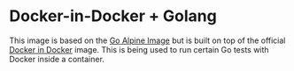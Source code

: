 # Docker-in-Docker + Golang
This image is based on the [Go Alpine Image](https://github.com/docker-library/golang/blob/master/1.12/alpine3.10/Dockerfile) but is built on top of the official [Docker in Docker](https://github.com/docker-library/docker/blob/27471a8b93e980bd4c51464ee933ed90fd36bf97/18.09/dind/Dockerfile) image.
This is being used to run certain Go tests with Docker inside a container.
